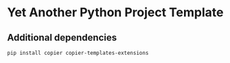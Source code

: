 # Yet Another Python Project Template

## Additional dependencies

```bash
pip install copier copier-templates-extensions
```

